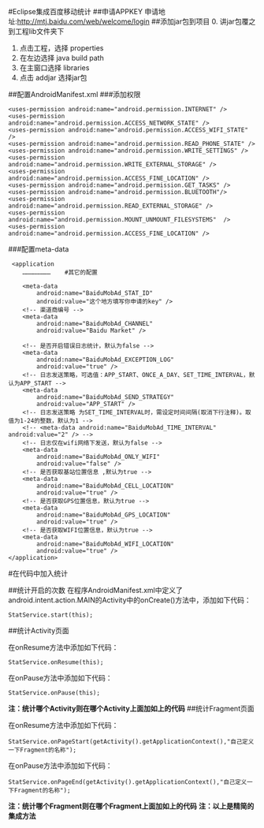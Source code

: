 #Eclipse集成百度移动统计
##申请APPKEY
申请地址:<http://mtj.baidu.com/web/welcome/login>
##添加jar包到项目
0. 讲jar包覆之到工程lib文件夹下
1. 点击工程，选择 properties
2. 在左边选择 java build path
3. 在主窗口选择 libraries
4. 点击 addjar 选择jar包

##配置AndroidManifest.xml
###添加权限

	<uses-permission android:name="android.permission.INTERNET" />  
	<uses-permission  android:name="android.permission.ACCESS_NETWORK_STATE" />
	<uses-permission android:name="android.permission.ACCESS_WIFI_STATE" />
	<uses-permission android:name="android.permission.READ_PHONE_STATE" />
	<uses-permission android:name="android.permission.WRITE_SETTINGS" />
	<uses-permission  android:name="android.permission.WRITE_EXTERNAL_STORAGE" />
	<uses-permission  android:name="android.permission.ACCESS_FINE_LOCATION" />
	<uses-permission android:name="android.permission.GET_TASKS" />
	<uses-permission android:name="android.permission.BLUETOOTH"/>      	<uses-permission  android:name="android.permission.READ_EXTERNAL_STORAGE" />	<uses-permission  android:name="android.permission.MOUNT_UNMOUNT_FILESYSTEMS"  />	<uses-permission  android:name="android.permission.ACCESS_FINE_LOCATION" /> 
	
###配置meta-data

	 <application
	 	……………………    #其它的配置
	 
        <meta-data
            android:name="BaiduMobAd_STAT_ID"
            android:value="这个地方填写你申请的key" />
        <!-- 渠道商编号 -->
        <meta-data
            android:name="BaiduMobAd_CHANNEL"
            android:value="Baidu Market" />

        <!-- 是否开启错误日志统计，默认为false -->
        <meta-data
            android:name="BaiduMobAd_EXCEPTION_LOG"
            android:value="true" />
        <!-- 日志发送策略，可选值：APP_START、ONCE_A_DAY、SET_TIME_INTERVAL，默认为APP_START -->
        <meta-data
            android:name="BaiduMobAd_SEND_STRATEGY"
            android:value="APP_START" />
        <!-- 日志发送策略 为SET_TIME_INTERVAL时，需设定时间间隔(取消下行注释)。取值为1-24的整数，默认为1 -->
        <!-- <meta-data android:name="BaiduMobAd_TIME_INTERVAL" android:value="2" /> -->
        <!-- 日志仅在wifi网络下发送，默认为false -->
        <meta-data
            android:name="BaiduMobAd_ONLY_WIFI"
            android:value="false" />
        <!-- 是否获取基站位置信息 ,默认为true -->
        <meta-data
            android:name="BaiduMobAd_CELL_LOCATION"
            android:value="true" />
        <!-- 是否获取GPS位置信息，默认为true -->
        <meta-data
            android:name="BaiduMobAd_GPS_LOCATION"
            android:value="true" />
        <!-- 是否获取WIFI位置信息，默认为true -->
        <meta-data
            android:name="BaiduMobAd_WIFI_LOCATION"
            android:value="true" />
    </application>
	
#在代码中加入统计
##统计开启的次数
在程序AndroidManifest.xml中定义了android.intent.action.MAIN的Activity中的onCreate()方法中，添加如下代码：

	StatService.start(this);
##统计Activity页面
在onResume方法中添加如下代码：
	StatService.onResume(this);
在onPause方法中添加如下代码：

	StatService.onPause(this);


**注：统计哪个Activity则在哪个Activity上面加如上的代码**##统计Fragment页面

在onResume方法中添加如下代码：
	StatService.onPageStart(getActivity().getApplicationContext(),"自己定义一下Fragment的名称");
在onPause方法中添加如下代码：

	StatService.onPageEnd(getActivity().getApplicationContext(),"自己定义一下Fragment的名称");
	
**注：统计哪个Fragment则在哪个Fragment上面加如上的代码**
**注：以上是精简的集成方法**


